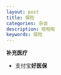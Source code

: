 ```yaml
---
layout: post
title: 保险
categories: 杂谈
description: 啦啦啦
keywords: 保险
---
```


**补充医疗**
  - 支付宝**好医保**
